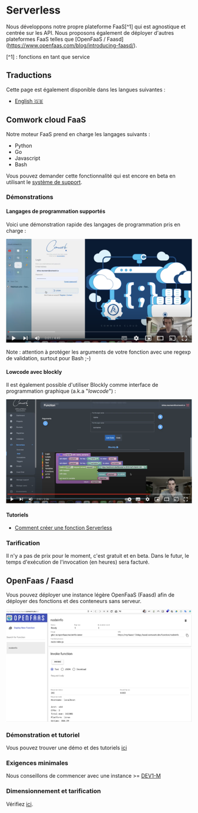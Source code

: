 # Serverless

Nous développons notre propre plateforme FaaS[^1] qui est agnostique et centrée sur les API. Nous proposons également de déployer d'autres plateformes FaaS telles que [OpenFaaS / Faasd] (https://www.openfaas.com/blog/introducing-faasd/).

[^1] : fonctions en tant que service

## Traductions

Cette page est également disponible dans les langues suivantes :
* [English 🇬🇧](../../serverless.md)

## Comwork cloud FaaS

Notre moteur FaaS prend en charge les langages suivants :
* Python
* Go
* Javascript
* Bash

Vous pouvez demander cette fonctionnalité qui est encore en beta en utilisant le [système de support](./tutorials/console/public/support.md).

### Démonstrations

#### Langages de programmation supportés

Voici une démonstration rapide des langages de programmation pris en charge :

[ ![demo_faas](../../img/demo_faas.png)](https://youtu.be/WgD2QlLeYtg)

Note : attention à protéger les arguments de votre fonction avec une regexp de validation, surtout pour Bash ;-)

#### Lowcode avec blockly

Il est également possible d'utiliser Blockly comme interface de programmation graphique (a.k.a "_lowcode_") :

[ ![demo_blockly](../../img/demo_blockly.png)](https://youtu.be/ikBNQmlXJY8)

#### Tutoriels

- [Comment créer une fonction Serverless](./tutorials/faas/how_to_create_a_function.md)

### Tarification

Il n'y a pas de prix pour le moment, c'est gratuit et en beta. Dans le futur, le temps d'exécution de l'invocation (en heures) sera facturé.

## OpenFaas / Faasd

Vous pouvez déployer une instance légère OpenFaaS (Faasd) afin de déployer des fonctions et des conteneurs sans serveur.

![faasd_gui](../../img/faasd_gui.png)

### Démonstration et tutoriel

Vous pouvez trouver une démo et des tutoriels [ici](./tutorials/faasd.md)

### Exigences minimales

Nous conseillons de commencer avec une instance >= [DEV1-M](../../sizing_pricing.md)

### Dimensionnement et tarification

Vérifiez [ici](../../sizing_pricing.md).
